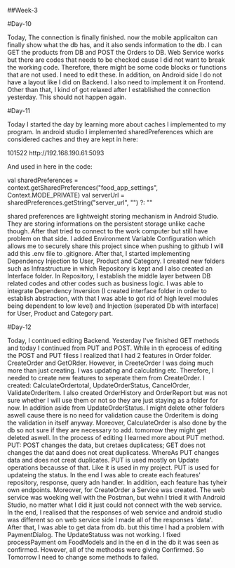 
##Week-3

#Day-10

Today, The connection is finally finished. now the mobile applicaiton can finally show what the db has, and it also sends information to the db. I can GET the products from DB and POST the Orders to DB. Web Service works but there are codes that needs to be checked cause I did not want to break the working code. Therefore, there might be some code blocks or functions that  are not used. I need to edit these. In addition, on Android side I do not have a layout like I did on Backend. I also need to implement it on Frontend. Other than that, I kind of got relaxed after I established the connection yesterday. This should not happen again.

#Day-11 

Today I started the day by learning more about caches I implemented to my program. In android studio I implemented sharedPreferences which are considered caches and they are kept in here:

<?xml version='1.0' encoding='utf-8' standalone='yes' ?>
<map>
    <string name="app_password">101522</string>
    <long name="config_updated" value="1750745229205" />
    <string name="server_url">http://192.168.190.61:5093</string>
</map>

And used in here in the code:

  val sharedPreferences = context.getSharedPreferences("food_app_settings", Context.MODE_PRIVATE)
      val serverUrl = sharedPreferences.getString("server_url", "") ?: ""
      
shared preferences are lightweight storing mechanism in Android Studio. They are storing informations on the persistent storage unlike cache though.
After that tried to connect to the work computer but still have problem on that side. I added Environment Variable Configuration which allows me to securely share this project since when pushing to github I will add this .env file to .gitignore. 
After that, I started implementing Dependency Injection to User, Product and Category. I created new folders such as Infrastructure in which Repository is kept and I also created an Interface folder. In Repository, I establish the middle layer between DB related codes and other codes such as business logic. I was able to integrate Dependency Inversion (I created interface folder in order to establish abstraction, with that I was able to got rid of high level modules being dependent to low level) and Injection (seperated Db with interface) for User, Product and Category part. 

#Day-12

Today, I continued editing Backend. Yesterday I've finished GET methods and today I continued from PUT and POST. While in th eprocess of editing the POST and PUT filess I realized that I had 2 features in Order folder. CreateOrder and GetORder. However, in CreeteOrder I was doing much more than just creating. I was updating and calculating etc. Therefore, I needed to create new features to seperate them from CreateOrder. I created: CalculateOrdertotal, UpdateOrderStatus, CancelOrder, ValidateOrderItem. I also created OrderHistory and OrderReport but was not sure whether I will use them or not so they are just staying as a folder for now. In addition aside from UpdateOrderStatus. I might delete other folders aswell cause there is no need for validation cause the OrderItem is doing the validation in itself anyway. Moreover, CalculateOrder is also done by the db so not sure if they are necessary to add. tomorrow they might get deleted aswell.
In the process of editing I learned more about PUT method.
PUT: POST changes the data, but cretaes duplicatess; GET does not changes the dat aand does not creat duplicatess. WhereAs PUT changes data and does not creat duplicates. PUT is used mostly on Update operations becausse of that. Like it is used in my project. PUT is used for updateing the status.
In the end I was able to create each features' repository, response, query adn handler. In addition, each feature has tyheir own endpoints. Moreover, for CreateOrder a Service was created. The web service was woeking well with the Postman, but wehn I tried it with Android Studio, no matter what I did it just could not connect with the web service. 
In the end, I realised that the responses of web service and android studio was different so on web service side I made all of the responses 'data'. After that, I was able to get 
data from db. but this time I had a problem with PaymentDialog. The UpdateStatuss was not working. I fixed processPayment om FoodModels and in the en d in the db it was seen as confirmed. However, all of the methodss were giving Confirmed. So Tomorrow I need to change some methods to failed.







